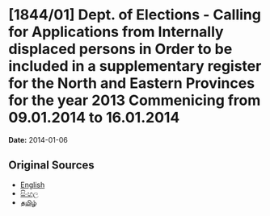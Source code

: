 # [1844/01] Dept. of Elections - Calling for Applications from Internally displaced persons in Order to be included in a supplementary register for the North and Eastern Provinces for the year 2013 Commenicing from 09.01.2014 to 16.01.2014

**Date:** 2014-01-06

## Original Sources

- [English](https://documents.gov.lk/view/extra-gazettes/2014/1/1844-01_E.pdf)
- [සිංහල](https://documents.gov.lk/view/extra-gazettes/2014/1/1844-01_S.pdf)
- [தமிழ்](https://documents.gov.lk/view/extra-gazettes/2014/1/1844-01_T.pdf)
